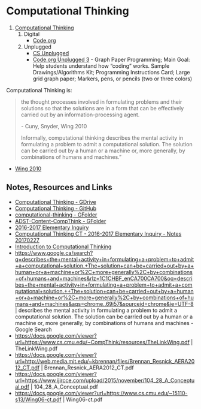 # Computational Thinking

1. [Computational Thinking](computational-thinking.md)
   1. Digital
         - [Code.org](https://code.org/teacher-dashboard#/)
   2. Unplugged
         - [CS Unplugged](http://csunplugged.org/wp-content/uploads/2015/03/CSUnplugged_OS_2015_v3.1.pdf)
         - [Code.org Unplugged 3](https://studio.code.org/unplugged/unplug3.pdf) - Graph Paper Programming; Main Goal: Help students understand how “coding” works. Sample Drawings/Algorithms Kit; Programming Instructions Card; Large grid graph paper; Markers, pens, or pencils (two or three colors) 

Computational Thinking is:
> the thought processes involved in formulating problems and their solutions so that the solutions are in a form that can be effectively carried out by an information-processing agent.
>
> \- Cuny, Snyder, Wing 2010
>
>Informally, computational thinking describes the mental activity in formulating a problem to admit a computational solution.  The solution can be carried out by a human or a machine or, more generally, by combinations of humans and machines.”
- [Wing 2010](https://www.cs.cmu.edu/link/research-notebook-computational-thinking-what-and-why)

         


## Notes, Resources and Links
- [Computational Thinking - GDrive](https://docs.google.com/document/d/19ag1lRj113mJCOmJW5caS2-WL0nrESEr5T53AG9mPqk)
- [Computational Thinking - GitHub](https://github.com/janzeteachesit/elementary-inquiry/blob/master/computational-thinking.md)
- [computational-thinking - GFolder](https://drive.google.com/open?id=0B_ItEaSNwzOzaXloYWYtTDAwNUE)
- [ADST-Content-CompThink - GFolder](https://drive.google.com/open?id=0BysMfTbvAUUVQl9jTGtXenBXdGs)
- [2016-2017 Elementary Inquiry](https://janzeteachesit.github.io/elementary-inquiry/20162017-elem-inq-febnotes.html)
- [Computational Thinking CT - 2016-2017 Elementary Inquiry - Notes 20170227](https://docs.google.com/document/d/1sL2Iil_h9o9MzjcEJdxWsSm4CzN-1ZXKM6-0rUm4z2s)
- [Introduction to Computational Thinking](https://docs.google.com/document/d/1zPPzqPFtlq_pJG2VANPep_ZmoMOZlqwp5Y4_YzXGs4U/edit?usp=sharing)
- https://www.google.ca/search?q=describes+the+mental+activity+in+formulating+a+problem+to+admit+a+computational+solution.+The+solution+can+be+carried+out+by+a+human+or+a+machine+or%2C+more+generally%2C+by+combinations+of+humans+and+machines&rlz=1C1CHBF_enCA700CA700&oq=describes+the+mental+activity+in+formulating+a+problem+to+admit+a+computational+solution.++The+solution+can+be+carried+out+by+a+human+or+a+machine+or%2C+more+generally%2C+by+combinations+of+humans+and+machines&aqs=chrome..69i57&sourceid=chrome&ie=UTF-8 | describes the mental activity in formulating a problem to admit a computational solution. The solution can be carried out by a human or a machine or, more generally, by combinations of humans and machines - Google Search
- https://docs.google.com/viewer?url=https://www.cs.cmu.edu/~CompThink/resources/TheLinkWing.pdf | TheLinkWing.pdf
- https://docs.google.com/viewer?url=http://web.media.mit.edu/~kbrennan/files/Brennan_Resnick_AERA2012_CT.pdf | Brennan_Resnick_AERA2012_CT.pdf
- https://docs.google.com/viewer?url=https://www.ijircce.com/upload/2015/november/104_28_A_Conceptual.pdf | 104_28_A_Conceptual.pdf
- https://docs.google.com/viewer?url=https://www.cs.cmu.edu/~15110-s13/Wing06-ct.pdf | Wing06-ct.pdf
